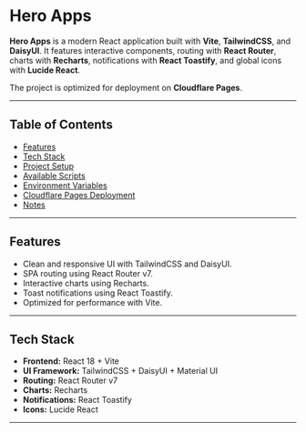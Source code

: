 # Hero Apps

**Hero Apps** is a modern React application built with **Vite**, **TailwindCSS**, and **DaisyUI**. It features interactive components, routing with **React Router**, charts with **Recharts**, notifications with **React Toastify**, and global icons with **Lucide React**.  

The project is optimized for deployment on **Cloudflare Pages**.

---

## Table of Contents

- [Features](#features)  
- [Tech Stack](#tech-stack)  
- [Project Setup](#project-setup)  
- [Available Scripts](#available-scripts)  
- [Environment Variables](#environment-variables)  
- [Cloudflare Pages Deployment](#cloudflare-pages-deployment)  
- [Notes](#notes)  

---

## Features

- Clean and responsive UI with TailwindCSS and DaisyUI.  
- SPA routing using React Router v7.  
- Interactive charts using Recharts.  
- Toast notifications using React Toastify. 
- Optimized for performance with Vite.

---

## Tech Stack

- **Frontend:** React 18 + Vite  
- **UI Framework:** TailwindCSS + DaisyUI + Material UI  
- **Routing:** React Router v7  
- **Charts:** Recharts  
- **Notifications:** React Toastify  
- **Icons:** Lucide React  

---
